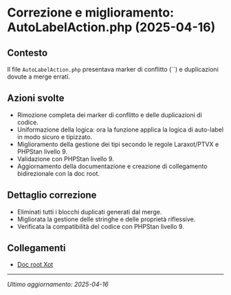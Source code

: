 # Correzione e miglioramento: AutoLabelAction.php (2025-04-16)

## Contesto
Il file `AutoLabelAction.php` presentava marker di conflitto (``) e duplicazioni dovute a merge errati.

## Azioni svolte
- Rimozione completa dei marker di conflitto e delle duplicazioni di codice.
- Uniformazione della logica: ora la funzione applica la logica di auto-label in modo sicuro e tipizzato.
- Miglioramento della gestione dei tipi secondo le regole Laraxot/PTVX e PHPStan livello 9.
- Validazione con PHPStan livello 9.
- Aggiornamento della documentazione e creazione di collegamento bidirezionale con la doc root.

## Dettaglio correzione
- Eliminati tutti i blocchi duplicati generati dal merge.
- Migliorata la gestione delle stringhe e delle proprietà riflessive.
- Verificata la compatibilità del codice con PHPStan livello 9.

## Collegamenti
- [Doc root Xot](/docs/index.md)

---

*Ultimo aggiornamento: 2025-04-16*
